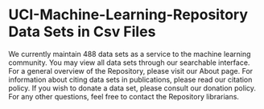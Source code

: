 # UCI-Machine-Learning-Repository Data Sets in Csv Files 
We currently maintain 488 data sets as a service to the machine learning community. You may view all data sets through our searchable interface. For a general overview of the Repository, please visit our About page. For information about citing data sets in publications, please read our citation policy. If you wish to donate a data set, please consult our donation policy. For any other questions, feel free to contact the Repository librarians.
